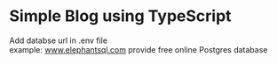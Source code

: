# Simple Blog using TypeScript

Add databse url in .env file<br>
  example: www.elephantsql.com provide free online Postgres database
